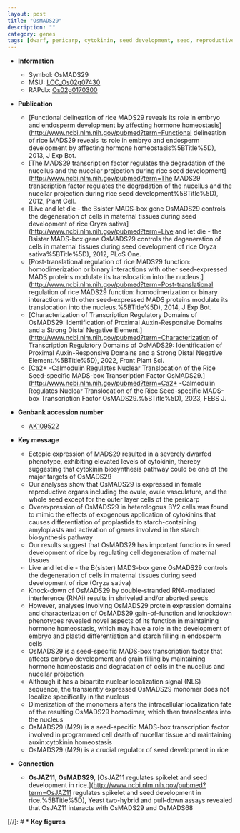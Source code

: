 ```yaml
---
layout: post
title: "OsMADS29"
description: ""
category: genes
tags: [dwarf, pericarp, cytokinin, seed development, seed, reproductive, endosperm, starch biosynthesis, homeostasis, starch, grain, development, nucleus, transcription factor, cell death, programmed cell death]
---
```


* **Information**  
    + Symbol: OsMADS29  
    + MSU: [LOC_Os02g07430](http://rice.uga.edu/cgi-bin/ORF_infopage.cgi?orf=LOC_Os02g07430)  
    + RAPdb: [Os02g0170300](https://rapdb.dna.affrc.go.jp/locus/?name=Os02g0170300)  

* **Publication**  
    + [Functional delineation of rice MADS29 reveals its role in embryo and endosperm development by affecting hormone homeostasis](http://www.ncbi.nlm.nih.gov/pubmed?term=Functional delineation of rice MADS29 reveals its role in embryo and endosperm development by affecting hormone homeostasis%5BTitle%5D), 2013, J Exp Bot.
    + [The MADS29 transcription factor regulates the degradation of the nucellus and the nucellar projection during rice seed development](http://www.ncbi.nlm.nih.gov/pubmed?term=The MADS29 transcription factor regulates the degradation of the nucellus and the nucellar projection during rice seed development%5BTitle%5D), 2012, Plant Cell.
    + [Live and let die - the Bsister MADS-box gene OsMADS29 controls the degeneration of cells in maternal tissues during seed development of rice Oryza sativa](http://www.ncbi.nlm.nih.gov/pubmed?term=Live and let die - the Bsister MADS-box gene OsMADS29 controls the degeneration of cells in maternal tissues during seed development of rice Oryza sativa%5BTitle%5D), 2012, PLoS One.
    + [Post-translational regulation of rice MADS29 function: homodimerization or binary interactions with other seed-expressed MADS proteins modulate its translocation into the nucleus.](http://www.ncbi.nlm.nih.gov/pubmed?term=Post-translational regulation of rice MADS29 function: homodimerization or binary interactions with other seed-expressed MADS proteins modulate its translocation into the nucleus.%5BTitle%5D), 2014, J Exp Bot.
    + [Characterization of Transcription Regulatory Domains of OsMADS29: Identification of Proximal Auxin-Responsive Domains and a Strong Distal Negative Element.](http://www.ncbi.nlm.nih.gov/pubmed?term=Characterization of Transcription Regulatory Domains of OsMADS29: Identification of Proximal Auxin-Responsive Domains and a Strong Distal Negative Element.%5BTitle%5D), 2022, Front Plant Sci.
    + [Ca2+ -Calmodulin Regulates Nuclear Translocation of the Rice Seed-specific MADS-box Transcription Factor OsMADS29.](http://www.ncbi.nlm.nih.gov/pubmed?term=Ca2+ -Calmodulin Regulates Nuclear Translocation of the Rice Seed-specific MADS-box Transcription Factor OsMADS29.%5BTitle%5D), 2023, FEBS J.

* **Genbank accession number**  
    + [AK109522](http://www.ncbi.nlm.nih.gov/nuccore/AK109522)

* **Key message**  
    + Ectopic expression of MADS29 resulted in a severely dwarfed phenotype, exhibiting elevated levels of cytokinin, thereby suggesting that cytokinin biosynthesis pathway could be one of the major targets of OsMADS29
    + Our analyses show that OsMADS29 is expressed in female reproductive organs including the ovule, ovule vasculature, and the whole seed except for the outer layer cells of the pericarp
    + Overexpression of OsMADS29 in heterologous BY2 cells was found to mimic the effects of exogenous application of cytokinins that causes differentiation of proplastids to starch-containing amyloplasts and activation of genes involved in the starch biosynthesis pathway
    + Our results suggest that OsMADS29 has important functions in seed development of rice by regulating cell degeneration of maternal tissues
    + Live and let die - the B(sister) MADS-box gene OsMADS29 controls the degeneration of cells in maternal tissues during seed development of rice (Oryza sativa)
    + Knock-down of OsMADS29 by double-stranded RNA-mediated interference (RNAi) results in shriveled and/or aborted seeds
    + However, analyses involving OsMADS29 protein expression domains and characterization of OsMADS29 gain-of-function and knockdown phenotypes revealed novel aspects of its function in maintaining hormone homeostasis, which may have a role in the development of embryo and plastid differentiation and starch filling in endosperm cells
    + OsMADS29 is a seed-specific MADS-box transcription factor that affects embryo development and grain filling by maintaining hormone homeostasis and degradation of cells in the nucellus and nucellar projection
    + Although it has a bipartite nuclear localization signal (NLS) sequence, the transiently expressed OsMADS29 monomer does not localize specifically in the nucleus
    + Dimerization of the monomers alters the intracellular localization fate of the resulting OsMADS29 homodimer, which then translocates into the nucleus
    + OsMADS29 (M29) is a seed-specific MADS-box transcription factor involved in programmed cell death of nucellar tissue and maintaining auxin:cytokinin homeostasis
    + OsMADS29 (M29) is a crucial regulator of seed development in rice

* **Connection**  
    + __OsJAZ11__, __OsMADS29__, [OsJAZ11 regulates spikelet and seed development in rice.](http://www.ncbi.nlm.nih.gov/pubmed?term=OsJAZ11 regulates spikelet and seed development in rice.%5BTitle%5D),  Yeast two-hybrid and pull-down assays revealed that OsJAZ11 interacts with OsMADS29 and OsMADS68

[//]: # * **Key figures**  


